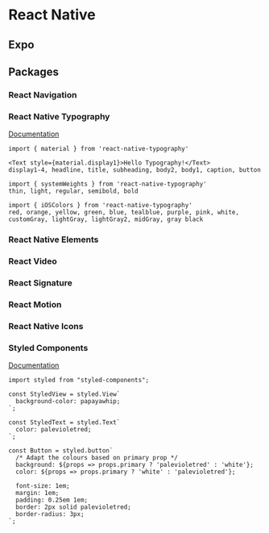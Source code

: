 # React Native

## Expo

## Packages

### React Navigation

### React Native Typography
[Documentation](https://github.com/hectahertz/react-native-typography)
```
import { material } from 'react-native-typography'

<Text style={material.display1}>Hello Typography!</Text>
display1-4, headline, title, subheading, body2, body1, caption, button

import { systemWeights } from 'react-native-typography'
thin, light, regular, semibold, bold

import { iOSColors } from 'react-native-typography'
red, orange, yellow, green, blue, tealblue, purple, pink, white, customGray, lightGray, lightGray2, midGray, gray black
```

### React Native Elements

### React Video

### React Signature

### React Motion

### React Native Icons

### Styled Components
[Documentation](https://www.styled-components.com/docs/basics#react-native)

```
import styled from "styled-components";

const StyledView = styled.View`
  background-color: papayawhip;
`;

const StyledText = styled.Text`
  color: palevioletred;
`;

const Button = styled.button`
  /* Adapt the colours based on primary prop */
  background: ${props => props.primary ? 'palevioletred' : 'white'};
  color: ${props => props.primary ? 'white' : 'palevioletred'};

  font-size: 1em;
  margin: 1em;
  padding: 0.25em 1em;
  border: 2px solid palevioletred;
  border-radius: 3px;
`;
```